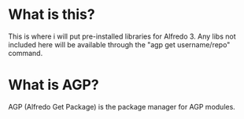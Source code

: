 # What is this?
This is where i will put pre-installed libraries for Alfredo 3. Any libs not included here will be available through the "agp get username/repo" command.

# What is AGP?
AGP (Alfredo Get Package) is the package manager for AGP modules.
